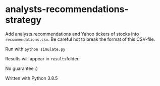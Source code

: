 # analysts-recommendations-strategy

Add analysts recommendations and Yahoo tickers of stocks into `recommendations.csv`.
Be careful not to break the format of this CSV-file.

Run with
`python simulate.py`

Results will appear in `results`folder.

No guarantee :)

Written with Python 3.8.5
